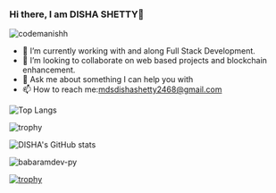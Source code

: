 

### Hi there, I am DISHA SHETTY👋

<p align="left"> <img
        src="https://komarev.com/ghpvc/?username=codemanishh&label=Profile%20views&color=0e75b6&style=flat"
        alt="codemanishh" /> </p>


- 🔭 I’m currently working with and along Full Stack Development.
- 👯 I’m looking to collaborate on web based projects and blockchain enhancement.
- 💬 Ask me about something I can help you with
- 📫 How to reach me:mdsdishashetty2468@gmail.com 

![Top Langs](https://github-readme-stats.vercel.app/api/top-langs/?username=dis25tty&layout=compact&langs_count=8&theme=onedark)

![trophy](https://github-profile-trophy.vercel.app/?username=dis25tty&no-bg=true&theme=monokai&rank=SECRET,SSS,SS,S,AA,A,B)

![DISHA's GitHub stats](https://github-readme-stats.vercel.app/api?username=dis25tty&count_private=true&include_all_commits=true&theme=dracula)

<img align="center" src="https://github-readme-streak-stats.herokuapp.com/?user=dis25tty&" alt="babaramdev-py" />

[![trophy](https://github-profile-trophy.vercel.app/?username=dis25tty)](https://github.com/ryo-ma/github-profile-trophy)
